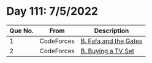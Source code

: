 # Day 111: 7/5/2022

| Que No. | From | Description |
| --- | --- | --- |
| 1 | CodeForces | [B. Fafa and the Gates](https://codeforces.com/problemset/problem/935/B) |
| 2 | CodeForces | [B. Buying a TV Set](https://codeforces.com/problemset/problem/1041/B) |
